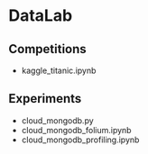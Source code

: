 # DataLab


## Competitions

- kaggle_titanic.ipynb

## Experiments

- cloud_mongodb.py
- cloud_mongodb_folium.ipynb
- cloud_mongodb_profiling.ipynb


